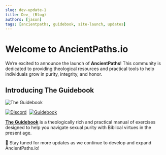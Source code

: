 ```yaml
---
slug: dev-update-1
title: Dev_ (Blog)
authors: [jason]
tags: [ancientpaths, guidebook, site-launch, updates]
---
```


# Welcome to AncientPaths.io  

We’re excited to announce the launch of **AncientPaths**! This community is dedicated to providing theological resources and practical tools to help individuals grow in purity, integrity, and honor.

## Introducing The Guidebook  

![The Guidebook](/img/warrior.png)  

[![Discord](https://img.shields.io/badge/↗️-Join%20Discord-Blue)](https://www.ancientpaths.io/docs/study)&nbsp;&nbsp;[![Guidebook](https://img.shields.io/badge/📖-Download-blue)](https://discord.gg/xk6qxyZSkx)

[**The Guidebook**](https://www.ancientpaths.io/docs/study) is a theologically rich and practical manual of exercises designed to help you navigate sexual purity with Biblical virtues in the present age. 

🧭 Stay tuned for more updates as we continue to develop and expand AncientPaths.io!  
